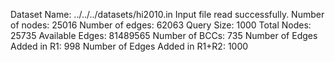 Dataset Name: ../../../datasets/hi2010.in
Input file read successfully.
Number of nodes: 25016
Number of edges: 62063
Query Size: 1000
Total Nodes: 25735
Available Edges: 81489565
Number of BCCs: 735
Number of Edges Added in R1: 998
Number of Edges Added in R1+R2: 1000
